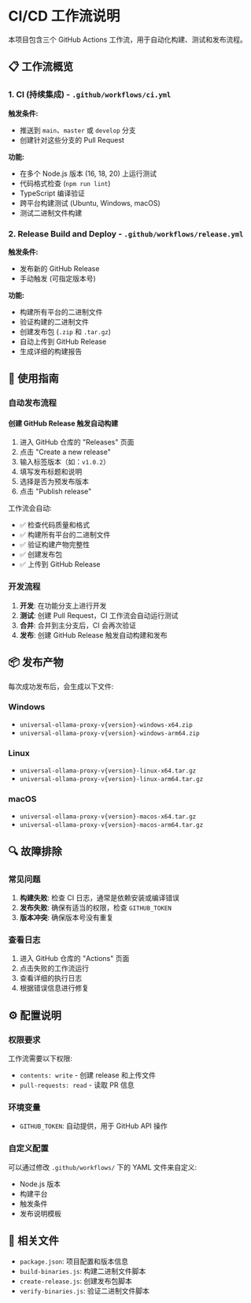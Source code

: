 # CI/CD 工作流说明

本项目包含三个 GitHub Actions 工作流，用于自动化构建、测试和发布流程。

## 📋 工作流概览

### 1. CI (持续集成) - `.github/workflows/ci.yml`

**触发条件:**

- 推送到 `main`、`master` 或 `develop` 分支
- 创建针对这些分支的 Pull Request

**功能:**

- 在多个 Node.js 版本 (16, 18, 20) 上运行测试
- 代码格式检查 (`npm run lint`)
- TypeScript 编译验证
- 跨平台构建测试 (Ubuntu, Windows, macOS)
- 测试二进制文件构建

### 2. Release Build and Deploy - `.github/workflows/release.yml`

**触发条件:**

- 发布新的 GitHub Release
- 手动触发 (可指定版本号)

**功能:**

- 构建所有平台的二进制文件
- 验证构建的二进制文件
- 创建发布包 (`.zip` 和 `.tar.gz`)
- 自动上传到 GitHub Release
- 生成详细的构建报告

## 🚀 使用指南

### 自动发布流程

#### 创建 GitHub Release 触发自动构建

1. 进入 GitHub 仓库的 "Releases" 页面
2. 点击 "Create a new release"
3. 输入标签版本（如：`v1.0.2`）
4. 填写发布标题和说明
5. 选择是否为预发布版本
6. 点击 "Publish release"

工作流会自动:

- ✅ 检查代码质量和格式
- ✅ 构建所有平台的二进制文件
- ✅ 验证构建产物完整性
- ✅ 创建发布包
- ✅ 上传到 GitHub Release

### 开发流程

1. **开发**: 在功能分支上进行开发
2. **测试**: 创建 Pull Request，CI 工作流会自动运行测试
3. **合并**: 合并到主分支后，CI 会再次验证
4. **发布**: 创建 GitHub Release 触发自动构建和发布

## 📦 发布产物

每次成功发布后，会生成以下文件:

### Windows

- `universal-ollama-proxy-v{version}-windows-x64.zip`
- `universal-ollama-proxy-v{version}-windows-arm64.zip`

### Linux

- `universal-ollama-proxy-v{version}-linux-x64.tar.gz`
- `universal-ollama-proxy-v{version}-linux-arm64.tar.gz`

### macOS

- `universal-ollama-proxy-v{version}-macos-x64.tar.gz`
- `universal-ollama-proxy-v{version}-macos-arm64.tar.gz`

## 🔍 故障排除

### 常见问题

1. **构建失败**: 检查 CI 日志，通常是依赖安装或编译错误
2. **发布失败**: 确保有适当的权限，检查 `GITHUB_TOKEN`
3. **版本冲突**: 确保版本号没有重复

### 查看日志

1. 进入 GitHub 仓库的 "Actions" 页面
2. 点击失败的工作流运行
3. 查看详细的执行日志
4. 根据错误信息进行修复

## ⚙️ 配置说明

### 权限要求

工作流需要以下权限:

- `contents: write` - 创建 release 和上传文件
- `pull-requests: read` - 读取 PR 信息

### 环境变量

- `GITHUB_TOKEN`: 自动提供，用于 GitHub API 操作

### 自定义配置

可以通过修改 `.github/workflows/` 下的 YAML 文件来自定义:

- Node.js 版本
- 构建平台
- 触发条件
- 发布说明模板

## 📄 相关文件

- `package.json`: 项目配置和版本信息
- `build-binaries.js`: 构建二进制文件脚本
- `create-release.js`: 创建发布包脚本
- `verify-binaries.js`: 验证二进制文件脚本
